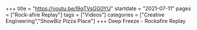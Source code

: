 +++
title = "https://youtu.be/l9qTVsGG0YU"
startdate = "2021-07-11"
pages = ["Rock-afire Replay"]
tags = ["Videos"]
categories = ["Creative Engineering","ShowBiz Pizza Place"]
+++
Deep Freeze - Rockafire Replay
